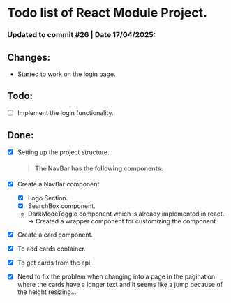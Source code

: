 # Todo list of React Module Project.

### Updated to commit #26 | Date 17/04/2025:

## Changes:

- Started to work on the login page.

## Todo:

- [ ] Implement the login functionality.

## Done:

- [x] Setting up the project structure.

  > #### The NavBar has the following components:

- [x] Create a NavBar component.

  - [x] Logo Section.
  - [x] SearchBox component.
  - DarkModeToggle component which is already implemented in react. -> Created a wrapper component for customizing the component.

- [x] Create a card component.

- [x] To add cards container.
- [x] To get cards from the api.

- [x] Need to fix the problem when changing into a page in the pagination where the cards have a longer text and it seems like a jump because of the height resizing...
